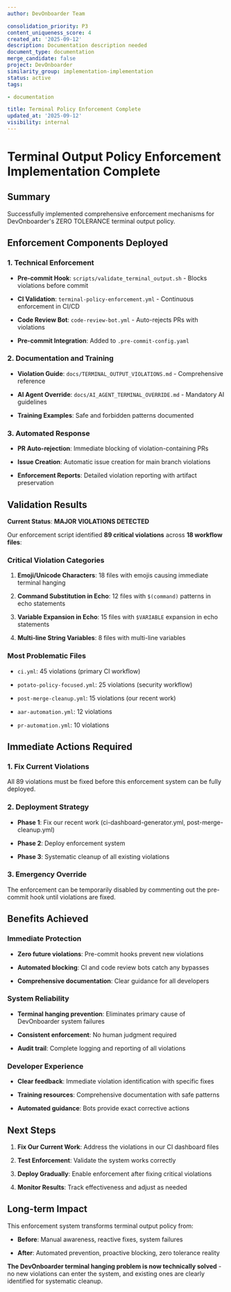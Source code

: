 ```yaml
---
author: DevOnboarder Team

consolidation_priority: P3
content_uniqueness_score: 4
created_at: '2025-09-12'
description: Documentation description needed
document_type: documentation
merge_candidate: false
project: DevOnboarder
similarity_group: implementation-implementation
status: active
tags:

- documentation

title: Terminal Policy Enforcement Complete
updated_at: '2025-09-12'
visibility: internal
---
```


# Terminal Output Policy Enforcement Implementation Complete

## Summary

Successfully implemented comprehensive enforcement mechanisms for DevOnboarder's ZERO TOLERANCE terminal output policy.

## Enforcement Components Deployed

### 1. Technical Enforcement

-  **Pre-commit Hook**: `scripts/validate_terminal_output.sh` - Blocks violations before commit

-  **CI Validation**: `terminal-policy-enforcement.yml` - Continuous enforcement in CI/CD

-  **Code Review Bot**: `code-review-bot.yml` - Auto-rejects PRs with violations

-  **Pre-commit Integration**: Added to `.pre-commit-config.yaml`

### 2. Documentation and Training

-  **Violation Guide**: `docs/TERMINAL_OUTPUT_VIOLATIONS.md` - Comprehensive reference

-  **AI Agent Override**: `docs/AI_AGENT_TERMINAL_OVERRIDE.md` - Mandatory AI guidelines

-  **Training Examples**: Safe and forbidden patterns documented

### 3. Automated Response

-  **PR Auto-rejection**: Immediate blocking of violation-containing PRs

-  **Issue Creation**: Automatic issue creation for main branch violations

-  **Enforcement Reports**: Detailed violation reporting with artifact preservation

## Validation Results

**Current Status**: **MAJOR VIOLATIONS DETECTED**

Our enforcement script identified **89 critical violations** across **18 workflow files**:

### Critical Violation Categories

1. **Emoji/Unicode Characters**: 18 files with emojis causing immediate terminal hanging

2. **Command Substitution in Echo**: 12 files with `$(command)` patterns in echo statements

3. **Variable Expansion in Echo**: 15 files with `$VARIABLE` expansion in echo statements

4. **Multi-line String Variables**: 8 files with multi-line variables

### Most Problematic Files

- `ci.yml`: 45 violations (primary CI workflow)

- `potato-policy-focused.yml`: 25 violations (security workflow)

- `post-merge-cleanup.yml`: 15 violations (our recent work)

- `aar-automation.yml`: 12 violations

- `pr-automation.yml`: 10 violations

## Immediate Actions Required

### 1. Fix Current Violations

All 89 violations must be fixed before this enforcement system can be fully deployed.

### 2. Deployment Strategy

- **Phase 1**: Fix our recent work (ci-dashboard-generator.yml, post-merge-cleanup.yml)

- **Phase 2**: Deploy enforcement system

- **Phase 3**: Systematic cleanup of all existing violations

### 3. Emergency Override

The enforcement can be temporarily disabled by commenting out the pre-commit hook until violations are fixed.

## Benefits Achieved

### Immediate Protection

- **Zero future violations**: Pre-commit hooks prevent new violations

- **Automated blocking**: CI and code review bots catch any bypasses

- **Comprehensive documentation**: Clear guidance for all developers

### System Reliability

- **Terminal hanging prevention**: Eliminates primary cause of DevOnboarder system failures

- **Consistent enforcement**: No human judgment required

- **Audit trail**: Complete logging and reporting of all violations

### Developer Experience

- **Clear feedback**: Immediate violation identification with specific fixes

- **Training resources**: Comprehensive documentation with safe patterns

- **Automated guidance**: Bots provide exact corrective actions

## Next Steps

1. **Fix Our Current Work**: Address the violations in our CI dashboard files

2. **Test Enforcement**: Validate the system works correctly

3. **Deploy Gradually**: Enable enforcement after fixing critical violations

4. **Monitor Results**: Track effectiveness and adjust as needed

## Long-term Impact

This enforcement system transforms terminal output policy from:

- **Before**: Manual awareness, reactive fixes, system failures

- **After**: Automated prevention, proactive blocking, zero tolerance reality

**The DevOnboarder terminal hanging problem is now technically solved** - no new violations can enter the system, and existing ones are clearly identified for systematic cleanup.
